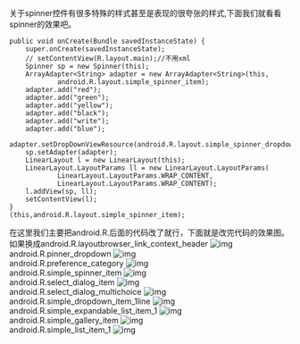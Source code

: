 关于spinner控件有很多特殊的样式甚至是表现的很夸张的样式,下面我们就看看spinner的效果吧。
```  
public void onCreate(Bundle savedInstanceState) {
	super.onCreate(savedInstanceState);
	// setContentView(R.layout.main);//不用xml
	Spinner sp = new Spinner(this);
	ArrayAdapter<String> adapter = new ArrayAdapter<String>(this,
			android.R.layout.simple_spinner_item);
	adapter.add("red");
	adapter.add("green");
	adapter.add("yellow");
	adapter.add("black");
	adapter.add("write");
	adapter.add("blue");
	adapter.setDropDownViewResource(android.R.layout.simple_spinner_dropdown_item);
	sp.setAdapter(adapter);
	LinearLayout l = new LinearLayout(this);
	LinearLayout.LayoutParams ll = new LinearLayout.LayoutParams(
			LinearLayout.LayoutParams.WRAP_CONTENT,
			LinearLayout.LayoutParams.WRAP_CONTENT);
	l.addView(sp, ll);
	setContentView(l);
}
(this,android.R.layout.simple_spinner_item);
```
在这里我们主要把android.R.后面的代码改了就行，下面就是改完代码的效果图。
如果换成android.R.layoutbrowser_link_context_header
![img](P)  
android.R.pinner_dropdown
![img](P)  
android.R.preference_category
![img](P)  
android.R.simple_spinner_item
![img](P)  
android.R.select_dialog_item
![img](P)  
android.R.select_dialog_multichoice
![img](P)  
android.R.simple_dropdown_item_1line
![img](P)  
android.R.simple_expandable_list_item_1
![img](P)  
android.R.simple_gallery_item
![img](P)  
android.R.simple_list_item_1
![img](P)  